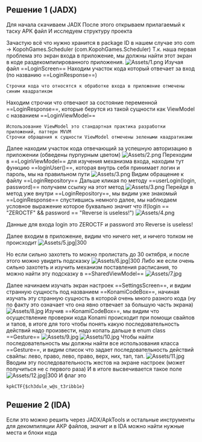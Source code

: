 ## Решение 1 (JADX)
Для начала скачиваем JADX 
После этого открываем прилагаемый к таску APK файл
И исследуем структуру проекта

Зачастую всё что нужно хранится в package ID в нашем случае это com -> KopohGames.Scheduler (com.KopohGames.Scheduler)
Т.к. наша первая проблема  это экран входа в приложение, мы должны найти этот экран в коде раздекомпилированного приложения.
![Assets/1.png](Assets/1.png)
Изучая файл ==LoginScreen==
Находим участок кода который отвечает за вход (по названию ==LoginResponse==)

	Строчки кода что относятся к обработке входа в приложение отмечены синим квадратиком

Находим строчки что отвечают за состояние переменной  ==LoginResponse==, которые берутся из такой сущности как ViewModel с названием ==LoginViewModel==

	Использование ViewModel это cтандартная практика разработки приложений, паттерн MVVM 
	Строчки обращения к сущности ViewModel отмечены зелеными квадратиками

Далее находим участок кода отвечающий за успешную авторизацию в приложении (обведены пурпурным цветом) 
![Assets/2.png](Assets/2.png)
Переходим в ==LoginViewModel== для изучения механизма входа, находим тут функцию ==loginUser()==, которая внутрь себя принимает логин и пароль, мы на правильном пути
![Assets/3.png](Assets/3.png)
Видим обращение к файлу ==LoginRepository==
Дальше кликая по методу ==userLogin(login, password)== получаем ссылку на этот метод
![Assets/3.png](Assets/3.png)
Перейдя в метод уже внутри ==LoginRepository==, мы видим уже знакомый ==LoginResponse== спустившись немного далее, мы наблюдаем условное выражение которое буквально значит что if(login == "ZEROCTF" && password == "Reverse is useless!")
![Assets/4.png](Assets/4.png)

Данные для входа login это ZEROCTF и password это Reverse is useless!

Далее входим в приложение, видим что ничего нет, и ничего толком не происходит
![Assets/5.jpg|300](Assets/5.jpg)

Но если сильно захотеть то можно пролистать до 30 октября, и после этого можно увидеть подсказку
![Assets/6.jpg|300](Assets/6.jpg)
Либо же если очень сильно захотеть и изучить механизм поставления расписания, то можно найти эту подсказку в ==SharedViewModel==
![Assets/7.jpg](Assets/7.png)

Далее начинаем изучать экран настроек ==SettingsScreen==, и видим странную сущность под названием ==KonamiCodeBox==, начиная изучать эту странную сущность в которой очень много разного кода (ну по факту это означает что она явно отвечает за большую часть экрана)
![Assets/8.jpg](Assets/8.png)
Изучив ==KonamiCodeBox==, мы видим что осуществление проверки кода Konami происходит при помощи свайпов и тапов, в итоге для того чтобы понять какую последовательность действий надо произвести, надо копать дальше в enum class ==Gesture==
![Assets/9.jpg](Assets/9.png)
![Assets/10.jpg](Assets/10.png)
Чтобы найти последовательность мы должны найти все использования класса ==Gesture==, и видим список что задает последовательность действий свайпы: лево, право, лево, право, верх, них, тап, тап.
![Assets/11.jpg](Assets/11.png)
Вводим эту последовательность жестов на экране настроек (может получиться не с первого раза)
И в итоге высвечивается такое поле 
![Assets/12.jpg|300](Assets/12.jpg)
И флаг это 
```
kpkCTF{$ch3dule_w@s_t3ribb1e}
```

## Решение 2 (IDA)

Если это можно решить через JADX/ApkTools и остальные инструменты для декомпиляции AKP файлов, значит и в IDA можно найти нужные места и блоки кода
